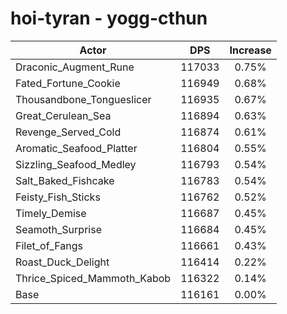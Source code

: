 # hoi-tyran - yogg-cthun
| Actor | DPS | Increase |
|---|:---:|:---:|
|Draconic_Augment_Rune|117033|0.75%|
|Fated_Fortune_Cookie|116949|0.68%|
|Thousandbone_Tongueslicer|116935|0.67%|
|Great_Cerulean_Sea|116894|0.63%|
|Revenge_Served_Cold|116874|0.61%|
|Aromatic_Seafood_Platter|116804|0.55%|
|Sizzling_Seafood_Medley|116793|0.54%|
|Salt_Baked_Fishcake|116783|0.54%|
|Feisty_Fish_Sticks|116762|0.52%|
|Timely_Demise|116687|0.45%|
|Seamoth_Surprise|116684|0.45%|
|Filet_of_Fangs|116661|0.43%|
|Roast_Duck_Delight|116414|0.22%|
|Thrice_Spiced_Mammoth_Kabob|116322|0.14%|
|Base|116161|0.00%|
